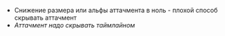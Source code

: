 - Снижение размера или альфы аттачмента в ноль - плохой способ скрывать аттачмент
- *Аттачмент надо скрывать таймлайном*